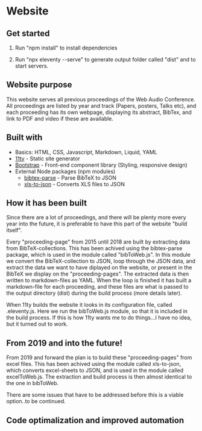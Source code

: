 # Website

## Get started

1. Run "npm install" to install dependencies

2. Run "npx eleventy --serve" to generate output folder called "dist" and to start servers.

## Website purpose

This website serves all previous proceedings of the Web Audio Conference. All proceedings are listed by year and track (Papers, posters, Talks etc), and each proceeding has its own webpage, displaying its abstract, BibTex, and link to PDF and video if these are available.

## Built with

- Basics: HTML, CSS, Javascript, Markdown, Liquid, YAML
- [11ty](https://www.11ty.io/) - Static site generator
- [Bootstrap](https://getbootstrap.com/) - Front-end component library (Styling, responsive design)
- External Node packages (npm modules)
  - [bibtex-parse](https://www.npmjs.com/package/bibtex-parse) - Parse BibTeX to JSON
  - [xls-to-json](https://www.npmjs.com/package/xls-to-json) - Converts XLS files to JSON

## How it has been built

Since there are a lot of proceedings, and there will be plenty more every year into the future, it is preferable to have this part of the website "build itself".

Every "proceeding-page" from 2015 until 2018 are built by extracting data from BibTeX-collections. This has been achived using the bibtex-parse package, which is used in the module called "bibToWeb.js". In this module we convert the BibTeX-collection to JSON, loop through the JSON data, and extract the data we want to have diplayed on the website, or present in the BibTeX we display on the "proceeding-pages". The extracted data is then written to markdown-files as YAML. When the loop is finished it has built a markdown-file for each proceeding, and these files are what is passed to the output directory (dist) during the build process (more details later).

When 11ty builds the website it looks in its configuration file, called .eleventy.js. Here we run the bibToWeb.js module, so that it is included in the build process. If this is how 11ty wants me to do things...I have no idea, but it turned out to work.

## From 2019 and into the future!

From 2019 and forward the plan is to build these "proceeding-pages" from excel files. This has been achived using the module called xls-to-json, which converts excel-sheets to JSON, and is used in the module called excelToWeb.js. The extraction and build process is then almost identical to the one in bibToWeb.

There are some issues that have to be addressed before this is a viable option..to be continued.

## Code optimalization and improved automation
